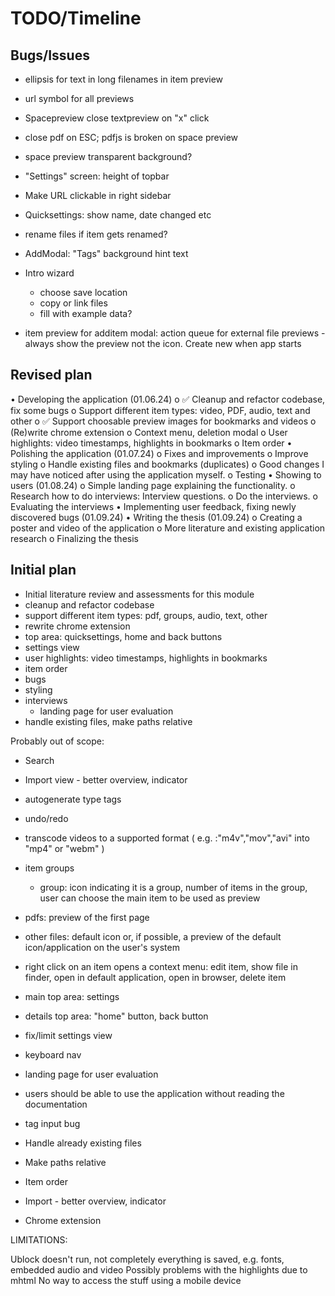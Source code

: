 # TODO/Timeline

## Bugs/Issues

* ellipsis for text in long filenames in item preview
* url symbol for all previews
* Spacepreview close textpreview on "x" click

* close pdf on ESC; pdfjs is broken on space preview
* space preview transparent background?

* "Settings" screen: height of topbar
* Make URL clickable in right sidebar
* Quicksettings: show name, date changed etc
* rename files if item gets renamed?
* AddModal: "Tags" background hint text


* Intro wizard
    * choose save location
    * copy or link files
    * fill with example data?

* item preview for additem modal: action queue for external file previews - always show the preview not the icon. Create new when app starts

## Revised plan
•	Developing the application (01.06.24)
    o	✅ Cleanup and refactor codebase, fix some bugs
    o	Support different item types: video, PDF, audio, text and other
    o	✅ Support choosable preview images for bookmarks and videos
    o	(Re)write chrome extension
    o	Context menu, deletion modal
    o	User highlights: video timestamps, highlights in bookmarks
    o	Item order
•	Polishing the application (01.07.24)
    o	Fixes and improvements
    o	Improve styling
    o	Handle existing files and bookmarks (duplicates)
    o	Good changes I may have noticed after using the application myself.
    o	Testing
•	Showing to users (01.08.24)
    o	Simple landing page explaining the functionality.
    o	Research how to do interviews: Interview questions.
    o	Do the interviews.
    o	Evaluating the interviews
•	Implementing user feedback, fixing newly discovered bugs (01.09.24)
•	Writing the thesis (01.09.24)
    o	Creating a poster and video of the application
    o	More literature and existing application research
    o	Finalizing the thesis
 

## Initial plan 
* Initial literature review and assessments for this module
* cleanup and refactor codebase
* support different item types: pdf, groups, audio, text, other
* rewrite chrome extension
* top area: quicksettings, home and back buttons
* settings view
* user highlights: video timestamps, highlights in bookmarks
* item order
* bugs
* styling
* interviews
    * landing page for user evaluation
* handle existing files, make paths relative




Probably out of scope:
* Search
* Import view - better overview, indicator
* autogenerate type tags
* undo/redo



* transcode videos to a supported format ( e.g. :"m4v","mov","avi" into "mp4" or "webm" )

* item groups
    * group: icon indicating it is a group,  number of items in the group, user can choose the main item to be used as preview
* pdfs: preview of the first page
* other files: default icon or, if possible, a preview of the default icon/application on the user's system
* right click on an item opens a context menu: edit item, show file in finder, open in default application, open in browser, delete item

* main top area: settings
* details top area: "home" button, back button

* fix/limit settings view

* keyboard nav

* landing page for user evaluation

* users should be able to use the application without reading the documentation


* tag input bug
* Handle already existing files
* Make paths relative
* Item order
* Import - better overview, indicator
* Chrome extension


LIMITATIONS:

Ublock doesn't run, not completely everything is saved, e.g. fonts, embedded audio and video
Possibly problems with the highlights due to mhtml
No way to access the stuff using a mobile device
